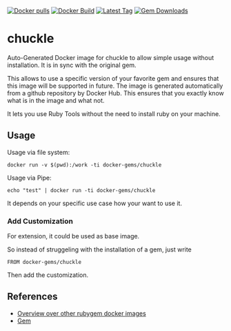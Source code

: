 [![Docker pulls](https://img.shields.io/docker/pulls/rubygem/chuckle.svg)](https://hub.docker.com/r/rubygem/chuckle/)
[![Docker Build](https://img.shields.io/docker/automated/rubygem/chuckle.svg)](https://hub.docker.com/r/rubygem/chuckle/)
[![Latest Tag](https://img.shields.io/github/tag/docker-rubygem/chuckle.svg)](https://hub.docker.com/r/rubygem/chuckle/)
[![Gem Downloads](https://img.shields.io/gem/dt/chuckle.svg)](https://rubygems.org/gems/chuckle/)
# chuckle

Auto-Generated Docker image for chuckle to allow simple usage without installation.
It is in sync with the original gem.

This allows to use a specific version of your favorite gem and ensures that this image will be supported in future.
The image is generated automatically from a github repository by Docker Hub.
This ensures that you exactly know what is in the image and what not.

It lets you use Ruby Tools without the need to install ruby on your machine.

## Usage

Usage via file system:

`docker run -v $(pwd):/work -ti docker-gems/chuckle`

Usage via Pipe:

`echo "test" | docker run -ti docker-gems/chuckle`

It depends on your specific use case how your want to use it.

### Add Customization

For extension, it could be used as base image.

So instead of struggeling with the installation of a gem, just write

`FROM docker-gems/chuckle`

Then add the customization.

## References

 - [Overview over other rubygem docker images](https://github.com/thinkbot/docker-rubygem)
 - [Gem](https://rubygems.org/gems/chuckle/)
